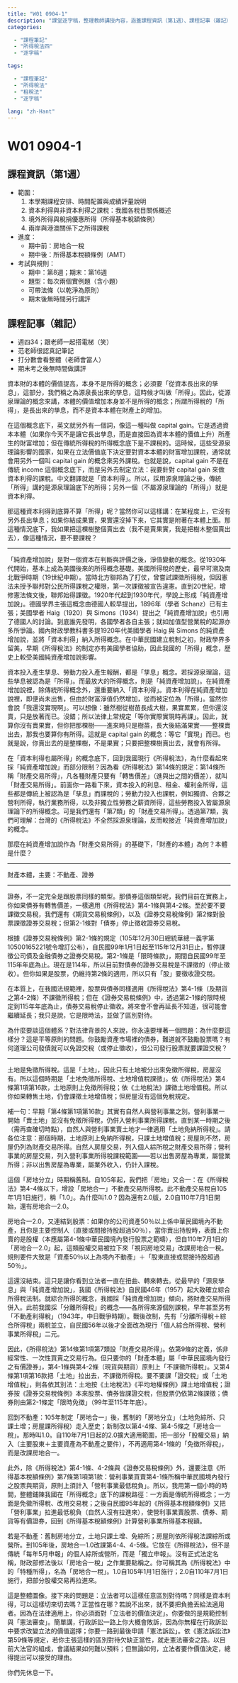 ```yaml
---
title: "W01 0904-1"
description: "課堂逐字稿，整理教師講授內容，涵蓋課程資訊（第1週）、課程記事（雜記）等重點。"
categories:

  - "課程筆記"
  - "所得稅法四"
  - "逐字稿"

tags:

  - "課程筆記"
  - "所得稅法"
  - "租稅法"
  - "逐字稿"

lang: "zh-Hant"
---
```


# W01 0904-1

## 課程資訊（第1週）

- 範圍：
  1. 本學期課程安排、時間配置與成績評量說明
  2. 資本利得與非資本利得之課稅：我國各稅目關係概述
  3. 境外所得與稅捐優惠所得（所得基本稅額條例）
  4. 兩岸與港澳關係下之所得課稅
- 進度：
  - 期中前：房地合一稅
  - 期中後：所得基本稅額條例（AMT）
- 考試與規則：
  - 期中：第8週；期末：第16週
  - 題型：每次兩個實例題（含小題）
  - 可帶法條（以乾淨為原則）
  - 期末後無時間另行講評


## 課程記事（雜記）

- 週四34；跟老師一起搭電梯（笑）
- 范老師很認真記筆記
- 打分數會看整體（老師會當人）
- 期末考之後無時間做講評





<!-- 

資本財的本體的,財的價值的提高,它本身不是所得的概念,必須要是從資本漲出來的知識,這個部分,這個我們把它稱之為叫做源泉漲出來的這些知識,這個時候它才叫做所得。 那也因此,從這個源泉理論概念來講,本體的價值增加,它本身並不是所得的概念,因此所謂所得稅的所得,是漲出來的知識,而不是講資本本體的財產上的增加。 因此,在這個概念底下,在英文的字眼裡面,它就另外有一個,像這一種叫做capital gain,它是透過資本本體,如果你今天不是讓它漲出知識,而是直接,因為資本本體它可能財富也會一樣增加,但在傳統所得稅的所得概念底下是不課稅的。 這個時候,這一些受源泉理論影響的國家,他們如果在立法價值底下決定說,要對這一種資本本體的財富的增加,要去做課稅的,他們通常就會用另外一個叫capital gain的這個概念來另外課稅,也就是說,capital gain不是在傳統income這個概念底下,而是另外去制定立法。 制定立法的方式是說,我要針對capital gain來做資本利得的課稅,因為這個capital gain我們從中文的翻譯裡面就是所謂的資本利得,所以我們透過這一個對所得概念採用源泉理論以後,那這個時候它在傳統如何,一是講源泉理論底下的所得,那另外一個就是,它不是源泉理論底下的所得,它是一種資本利得。 那這種資本利得呢,它到底算不算所得呢?當然你可以這樣子講,在某程度上面,它沒有另外長出之形,如果你結束股市,它還沒掉下來,它其實是附著在本體上面,那這種情況底下,我如果把這個數目整個賣出去,我不是賣果實喔,我是樹木整個賣出去,像這種情況,要不要課稅?




純資產增加說上的對一個資本的判斷跟評價以後的這個概念叫存資 純資產增加說 從1930年代開始,基本上變成是美國後來 因為美國其實,美國利所得稅的歷史 它最早是到,最早可以溯及到他們美國南北戰爭的時候 在19世紀中期,因為那時候南北要打仗 那北方的聯邦共和國為了要跟南方去新成立的共和國去打仗 所以他當時候曾經有嘗試,就是要課所得稅 可是因為當時候並沒有在憲法條文裡面給聯邦這一種課徵所得稅的權限 也因此第一次他們要徵所得稅的 美國的那個歷史上徵所得稅是被宣告違憲的 因為聯邦無權去對公民的所得去做這樣一個課稅 是一直到了20世紀,剛剛我們提到的 就是說在後來他們增加了憲法徵修條文的規定之後 到了20世紀的初期,1930年代開始 在學說上面,從最早的1920年代開始 不過根據德國人,我自己去德國留學 德國人的想法是說,這個純資產政要都其實是我們德國人發明的 那這個1896年,他們有一個叫Shunt 他是一個Shunt的財政學者 他說這個是1896年是我們德國人先發明的 其實是,我是沒有證據說你們的海格跟海格是抄我們的 因為1920年海格提出來這個純資產政要說 到了1934年的時候,那個Simmons Simmons,美國的財政學者,也提出了純資產政要說 那那個,我去看德國文獻,那個Tinker他就講說 那個在那個Simmons的文獻裡面 他就有提到德國人在講純資產政要說 那既然是這樣,那顯現的可見的1930年代的Simmons提出來的這個純資產政要說 應該是有參考登過的 這個說的,這個純資產政要說的概念 應該是我們德國人的發明才對 比如說我們去看那個加值行業稅 也是常常有這樣的例子 因為每次碰到黃雲胖,他就說 加值行業稅是我們法國人1986年先出來的 根據德國人的教法1985年德國人就已經提出加值行業稅的概念 好啦好啦,你們自己去吵啦 我們就不講這個事情 你去看我們國內財政學的教科書 都會講1920年代 那個什麼美國的財政法學者 Simmons跟那個什麼 跟泰德 這兩位提出來所謂純資產增加縮的理論 他將資本利得 也包括在所謂的純資產增加縮 就以純資產增加縮為理論的前提 因此他把資本的增加利得的情況 也把它涵蓋在所謂所得的概念 中華民國開始建制開始,基本上財政學界基本上都是留美的,沒有人留德或留英的,大概很少,大部分都留美的,而且早期國民政府的所得稅條例的這個下官制定,都有美國財政學者的協助,所以我大概也只能跟各位講,就是說其實我們自己本身的所得概念,比較應該是受,如果從歷史上來看,應該是比較受到美國的純資產增加所有的影響。


資本投入產生孳息,勞動力投入產生孳息 就會也是一個所謂的孳息概念 所以我們如果源泉理論所講的孳息 這個被認為是所得的話 但最放大的所得概念則是純資產增加縮 純資產增加縮裡面 它純資產增加縮裡面 它包含了傳統上我們講所得的概念以外 還有很重要的就是資本利得 資本利得ChatGPT這個概念 在純資產增加縮裡面 儘管它沒賣出去 但是由於它的財富淨值仍然增加 從而它也是被這定位 是屬於所得 當然你會講說 可是我還沒實現啊 你可以想像一件 我雖然樹長大了 從樹苗長大成一個大樹了 上面結滿了果實 果實還沒掉下來 但我還沒賣啊 我還沒賣只是放著而已啊 沒錯 你還沒賣只是放著而已 所以我們有一些在法律規定上就是 我們先不等你賣 我們等你實際上實現的時候 我們就要算 所以就算你沒有賣果實 但是你把那棵樹 因為你進來的時候 它只是樹苗 你長大以後 它結成樹 一個大樹 然後上面結了果實累累的果實 你就把整個樹賣出去的話 那我也要算你有所得 這個就是capital gain的概念 等它實現而已 也就是說你賣出去 我不是賣給你,我是整棵樹賣出去 你只要把那整棵樹賣出去 那這個時候你也一樣有所得 在資本利得也被認為是所得的概念底下 我們現在的所得稅法 我們就來跟各位談一下 我們的所得稅法為什麼是採純資產增加縮 而去部分限制呢 是因為你看我們的所得稅法第14條的規定裡面 在第14條 什麼叫財產交易服?任何東西,財產,你只要有轉售價差,進跟出,有轉售價差,這個就叫財產交易所得。 有資本,所以你前面看幾個,你一路看下來 你有資本投入的利息、租金、權利金所得 這個都是傳統上被認為是知識的 他要課稅,對嗎? 還有我勞動力投入也要課稅 比如說你獨資三號合夥事業 你勞動力投入,你有盈利所得 你的執行業務所得 你的非獨立性勞務的投入 你有第三類的薪資所得 這種勞務的投入也是屬於Attract 執行的概念是傳統所得稅 源泉理論底下的所得概念 可是我們就是有第七類的財產交易所得 也就是說通過第七類的財產交易所得 我們大致上可以理解一件事情 台灣的所得稅法其實不全然是採取源泉理論 它反而是比較接近純資產增加收的概念 那麼在純資產增加收 作為財產交易所得 財產的本體為何? 財產的本體是什麼? 本體



---


不一定完全是跟股票是同樣的類型,它其實是另外一種類型 那債券的這個類型呢,我們目前在實務上面 你如果債券有轉售價差,一樣是用4-1跟4-2至於要不要課徵期交稅,我們有另外一個期貨交易稅條例 第2條的規定,我們有對股票和期貨交易 但我們2-1條的規定,則對債券停止徵收期貨交易稅 根據我們2-1條的規定,停止徵收的期限是 根據證券交易稅條例2-1條的規定 那財政部因此,這個是從105年12月30號 總統華總一致第10500165221號令 增訂公布證券交易稅條例2-1的條文 根據證券交易稅條例2-1條的規定 我們從民國99年1月1號起至115年12月31號日為止7年內暫時停止課徵公司債及金融債券證券交易稅 所以2-1條的規定,它是一個限時條款 它有適用期間規定的限制 從民國99年到115年年底為止 我們現在是114年 所以我們現在對債券的證券交易所是不課稅的 它是停止徵收的 但你如果是股票的 那還是維持第2條規定的適用 所以只有股要徵收證交稅 在它本質上 在我們的法規範裡面 它同樣適用4-1條的規定 但它一樣在證券交易稅裡面 透過2-1條的規定 限時的115年為止 年底為止 我們是停止徵收證交稅 這個是我們對資本市場 資產市場裡面的財產本體 只要你是一個在中華民國境內發行之油價證券 根據表彰股權跟債權 我們的資本利得原則上全面免 但有沒有課證交稅 則看它是股權還是債權 股權的話原則上還是繼續課證交稅 但債權的話則有限時適用 到明年年底為止 將來會不會再延長不知道 很可能會再繼續延長 很可能 我只是跟各位講 它是限時法的規定 然後做了一個區別對待 我為什麼要談這種體系 其實對法律背景的人來講 你永遠都要埋著一個問題在這裡面 為什麼要去 因為這是平等原則的問題 你鼓勵資本市場 資產市場裡面的債券 難道就不鼓勵股票嗎 有什麼道理公司發債 就可以免證交稅 或是交易債券就可以免資料 但是公司發行股票 就可以免證交稅


土地是免徵所得稅 這個是土地 因此只有土地被分出來 免徵所得稅 房屋沒有 所以這個時期 它是土地免徵所得稅 土地徵值稅 我們在這個時期稱之為叫房地分地 土地 依照我們所得稅法第4條第1項第16款的規定 原則上它免徵所得稅 依照我們的土地稅法的規定 它有課徵土地徵值稅 所以你如果轉售 你還是會課土地徵值稅 但房屋得免 沒有這個免稅的規定 你如果放在講那個第4條第1項第16款 我跟各位講就是說 早期只有自然人的土地轉售 才免徵所得稅 營利事業 如果賣土地是沒有免徵所得稅的 我是講到這裡 我才突然想到一些事情 早期我們那個第4條第1項第16款 它其實還有自然人跟營利事業的差別 營利事業一開始賣土地是沒有免徵所得稅 它還是要併入營利事業所得 裡面去做營利事業所得稅和課稅 直到某一個時期以後 因為這個部分我要再查一下那個 那個立法的那個時間點 從那個時間以後 自然人跟營利事業賣土地 才一律都適用土地免納所得稅的這個權務規定 所以請各位 這個時期土地原則上免納所得稅 根據法律的規定 基本上它當時候只有課稅土地徵止稅 房屋則不然 房屋還是列為裁交所得 所以自然人的房屋交易 會有一個裁交稅列入個人作為所得稅 如果你是營利事業 那你的房屋 你一樣還是要列入營利事業所得裡面 只是你如果是以房屋出售作為專業的 可能是你的營業所得 如果你不是以房屋出售作為專業的話 你可能是非營業外活動 但還是營利事業所得稅課稅的範圍 所以這個時期是房地分立時期 我們稱之為叫舊制 因為從105年開始 我們把房地又合一了 在我們的所得稅法4-4以下 我們又增加了一個房地合一稅的 這一種不動產交易所得稅 這一種不動產交易所得稅 從105年開始適用 這個叫新制1.0 105年1月1號開始 為什麼講1.0因為我們還有2.0版2.0版就是從110年7月16號開始 房地合一制從105年開始1.0版然後到了110年7月 我剛剛講7月1號還是7月6號【注意：7月1號】


又連結到股票 如果你的公司資產50%以上 是屬於中華民國境內之不動產 你的主要資產是不動產 而且你是主要的控制人 也就是超過50%以上的控制人 也就是你是股東 你轉賣你的股權50% 50% 也就是公司資產50% 而你是這個公司的直接間接控制 超過50%以上的投資人或是股份人 當你賣出你的股權的時候 本來你其實是賣股權 應該是股票4-1條 中華民國境內發行的股票 可是這個時候這個股票 只要你是主要股東 也就是你直接間接控制50%以上 然後你這個公司的主要資產 又是超過50%以上 是中華民國境內之不動產的話 那麼這個時候110年的7月1號的2.0版 把股票這個部分拉下來 來改科房地產 這樣還沒有結束 因為這只是整個 讓你知道我們的立法者 一直在扭曲轉來轉去 從最早的所得之息理論 跟純資產增加說 我們所得稅法的制定 從民國1956年 就是民國46年開始 其實基本上已經大致上確立了 中俄所得稅的法制 可是在中俄所得稅 就這個中俄所得的概念 基本上它是採用純資產增加說 也就是因此它把財家所得 把它併進來 因為在此之前 中華民國的所得稅法 基本上是採用分離所得稅的概念 也就是採用剛剛我們講的那個 就是它是一個一個所得來源 然後就個別個別課稅 所以以前我們有不動產的利得稅 這個是另外獨立開來 這個在1943年 那個是還在中日戰爭時期的時候的所得稅 那我們到戰後的時候 戰後以後 因為我們所得稅法 做了一次大的改制 先從分離所得稅併了中俄所得稅 所以是兩稅併立 我們有一段時期 從19就是民國46到56年之間的時候 我們有一段時期是 有分離所得稅 然後有中俄所得稅 是一直到56年以後 我們才整個全面改革 現在這個名稱的叫做 個人中俄所得稅 營利事業所得稅 這個名稱也因此 我們的所得稅法第14條第1項第7類裡面 有一個裁交所得的規定 這個裁交所得 根據所得法稅法第9條的規定 就是非經常性的 一次性的買賣的交易行為 但只要你的財產本體 是屬於中華民國境內 發行自由價證券的資產的話4-1條跟4-2條 分成是現貨或期貨 原則上我們不課徵所得稅 第4條的第1項第16環 把土地又拉出去 一樣不課徵所得稅 要不要另外課徵證交稅 跟土地增值稅 當然各自依照各別的法律規定 所以在土地這個地方 我們根據土地稅法 平均地權條例的規定 我們都有課土地增值稅 根據證券交易稅條例 我們的法律規定是 本財是股票跟債券 表彰股權跟表彰債權的優價證券 都是要課證交稅的 但是第2條的股票證交稅繼續課2-1條制定了一個現實適用的法律 從99年到115年年底為止7年間債券的優價證券免課證交稅 回到了不動產 我們在105年的時候 著手制定了所謂的房地合一稅 舊制的是房地分立土地免徵所得稅 只課徵土徵稅 房屋則一樣要課徵營利事業所得 或是個人周末所得 因為它本來就是一種財產交易所得的概念 來到了105年以後 全部從所得稅拉出去 它改課4-4條跟4-5條的房地合一稅 那時候叫1.0版 從110年7月1號開始 我們改課所謂的2.0版 擴大房地合一稅適用的範圍 把一部分的股權交易 什麼樣的股權交易把它納進來了 當你是主要股東 而且你公司資產主要是以不動產為構成的50-50%的規則1-1的規則 這個時候你不是適用4-1條的免徵所得稅 免徵所得稅 而是適用2.0版的房地合一稅 在這個股票的4-1條 跟4-1條的這個證券交易稅以外 我們另外又再所得基本稅額條例 第7條第1項第1款的規定 營利事業買賣4-1條中華民國境內發行之股票 跟期貨原則上 所得基本稅額條例的最低稅額 所以我們用第一個小時的時間 跟各位整體鋪陳 我國所得稅 所得概念底下的所得課稅 分別涉及到 傳統所得稅裡面的傳統所得的概念 分別涉及到 免徵所得稅改用證交稅來科 之後又從民國95年 開始的所得基本稅額條例 又再把營利事業拉進來 自然人沒拉進來 只有營利事業 賣股票 賣債券 有價證券 又回到 又回到所得基本稅額條例 改科營利事業所得基本稅額 包括期貨4-2一樣4-2一樣 因為4-1 4-2都是所得基本稅額條例第7條第1項第1款適用的道理 如果你是不動產的話 我們的舊制 土地跟房屋分立 土地只科土徵稅 免科徵所得稅 房屋則科所得稅 看你是自然人 是適用中二所得稅 還是適用營利事業所得稅 到了105年以後1.0版出現 房地合一 改科4-4跟4-5條的 它放在所得稅 但其實它不是傳統的所得稅 不是個人中二所得稅 也不是營利事業所得稅 因為它不是每年五月份申報的 中二所得稅跟營利事業所得稅 而是獨立申報的 沒有一個正式名稱 我們財政部在修法之後 才來增加一個 房地合一稅的作業準則 作業要點 這個時候才出現房地合一稅 你如果去講它正式名稱 它倒也沒有在所得稅法本身裡面去出現 所以你可以講 它是一種所得稅法裡面的特種所得 它叫房地合一稅 房地合一稅1.0版105年1月1號開始適用2.0版110年7月1號以後開始適用 把一部分的股權交易再把它拉進來 這是整個我們一個 不能講外野 立法者 至少讓各位 你一定會現話 我們是這樣合成 當然你背後就要繼續去問 立法者這麼大嗎 可以這樣任意的去區別對待嗎 可以任意的 這樣同樣都是資本利益 如果你認為它是 可以這樣切來切去嗎 正當性在哪 你說不出來的話 那我也只能跟各位講 好 不能再把適用者承擔 因為法律適用 你必須要尋找立法者的價值決定 你是要做規範 憲法審查 簡單來講你把行政訴訟 你一定一路輸到 因為你無權在行政訴訟裡面 請求立法者變成這樣的一個立法價值決定 你一定要一路輸到最後面去申請 憲法訴訟 憲法訴訟法59條如果你認為他是可以這樣來去嗎 ？正當性在哪你說不出來的話 ，那我也隻能跟不會講好不能在法適用這個。因為法律適用你必須要成立法者的價值決定 ，你是要做規範憲法生產簡單來講立法行政訴訟一定一度負責 ，因為到最後麵去申請法以目前大法官的組成開會的可能性大概多講也就行一行他早早睡覺比較有名哈比較保一點的這樣就算我們15位大法官聯合都開滿沒有過不太知道立馬者為什麼做這為什麼同意匕首的可以這樣利有區來進去我沒有說你不可以做架子決定但並八者要做這個價值決定的事。你總要一個真要有一個人就這樣子 ，你們先休息一下 -->



資本財的本體的價值提高，本身不是所得的概念；必須要「從資本長出來的孳息」，這部分，我們稱之為源泉長出來的孳息，這時候才叫做「所得」。因此，從源泉理論的概念來講，本體的價值增加本身並不是所得的概念；所謂所得稅的「所得」，是長出來的孳息，而不是資本本體在財產上的增加。

在這個概念底下，英文就另外有一個詞，像這一種叫做 capital gain。它是透過資本本體（如果你今天不是讓它長出孳息，而是直接因為資本本體的價值上升）所產生的財富增加；但在傳統所得稅的所得概念底下是不課稅的。這時候，這些受源泉理論影響的國家，如果在立法價值底下決定要對資本本體的財富增加課稅，通常就會用另外一個叫 capital gain 的概念來另外課稅。也就是說，capital gain 不是在傳統 income 這個概念底下，而是另外去制定立法：我要針對 capital gain 來做資本利得的課稅。中文翻譯就是「資本利得」。所以，採用源泉理論之後，傳統「所得」講的是源泉理論底下的所得；另外一個（不屬源泉理論的「所得」）就是資本利得。

那這種資本利得到底算不算「所得」呢？當然你可以這樣講：在某程度上，它沒有另外長出孳息；如果你結成果實，果實還沒掉下來，它其實是附著在本體上面。那這種情況底下，我如果把這棵樹整個賣出去（我不是賣果實，我是把樹木整個賣出去），像這種情況，要不要課稅？

---

「純資產增加說」是對一個資本在判斷與評價之後，淨值變動的概念。從1930年代開始，基本上成為美國後來的所得概念基礎。美國所得稅的歷史，最早可溯及南北戰爭時期（19世紀中期）。當時北方聯邦為了打仗，曾嘗試課徵所得稅，但因憲法未授予聯邦對公民所得課稅之權限，第一次課徵被宣告違憲。直到20世紀，增修憲法條文後，聯邦始得課徵。1920年代起到1930年代，學說上形成「純資產增加說」。德國學界主張這概念由德國人較早提出，1896年（學者 Schanz）已有主張；美國學者 Haig（1920）與 Simons（1934）提出之「純資產增加說」也引用了德國人的討論。到底誰先發明，各國學者各自主張；就如加值型營業稅的起源亦多所爭論。國內財政學教科書多提1920年代美國學者 Haig 與 Simons 的純資產增加說，並將「資本利得」納入所得概念。在中華民國建立稅制之初，財政學界多留美，早期《所得稅法》的制定亦有美國學者協助，因此我國的「所得」概念，歷史上較受美國純資產增加說影響。

資本投入產生孳息、勞動力投入產生報酬，都是「孳息」概念。若採源泉理論，這些孳息被認為是「所得」。而最放大的所得概念，則是「純資產增加說」。在純資產增加說裡，除傳統所得概念外，還重要納入「資本利得」。資本利得在純資產增加說裡，即便尚未出售，但由於財富淨值仍然增加，從而被定位為「所得」。當然你會說「我還沒實現啊」。可以想像：雖然樹從樹苗長成大樹，果實累累，但你還沒賣，只是放著而已。沒錯；所以法律上常規定「等你實際實現時再課」。因此，就算你沒有賣果實，但你把那棵樹——進來時只是樹苗，長大後結滿果實——整棵賣出去，那我也要算你有所得。這就是 capital gain 的概念：等它「實現」而已。也就是說，你賣出去的是整棵樹，不是果實；只要把整棵樹賣出去，就會有所得。

在「資本利得也屬所得」的概念底下，回到我國現行《所得稅法》，為什麼看起來採「純資產增加說」而部分限制？因為看《所得稅法》第14條的規定：第14條所稱「財產交易所得」，凡各種財產只要有「轉售價差」（進與出之間的價差），就叫「財產交易所得」。前面你一路看下來，資本投入的利息、租金、權利金所得，這些都是傳統上被認為是「孳息」而課稅的；勞動力投入也課稅，例如獨資、合夥之營利所得，執行業務所得，以及非獨立性勞務之薪資所得，這些勞務投入皆屬源泉理論下的所得概念。可是我們還有「第7類」的「財產交易所得」。透過第7類，我們可理解：台灣的《所得稅法》不全然採源泉理論，反而較接近「純資產增加說」的概念。

那麼在純資產增加說作為「財產交易所得」的基礎下，「財產的本體」為何？本體是什麼？


---

財產本體，主要：不動產、證券

---


證券，不一定完全是跟股票同樣的類型。那債券這個類型呢，我們目前在實務上，你如果債券有轉售價差，一樣適用《所得稅法》第4-1條與第4-2條。至於要不要課徵交易稅，我們還有《期貨交易稅條例》，以及《證券交易稅條例》第2條對股票課徵證券交易稅；但第2-1條對「債券」停止徵收證券交易稅。

根據《證券交易稅條例》第2-1條的規定（105年12月30日總統華總一義字第10500165221號令增訂公布），自民國99年1月1日起至115年12月31日止，暫停課徵公司債及金融債券之證券交易稅。第2-1條是「限時條款」，期間自民國99年至115年年底為止。現在是114年，所以目前對債券的證券交易稅是不課徵的（停止徵收）。但你如果是股票，仍維持第2條的適用，所以只有「股」要徵收證交稅。

在本質上，在我國法規範裡，股票與債券同樣適用《所得稅法》第4-1條（及期貨之第4-2條）不課徵所得稅；但在《證券交易稅條例》中，透過第2-1條的限時規定到115年年底為止，債券交易稅停止徵收。將來會不會再延長不知道，很可能會繼續延長；我只是說，它是限時法，並做了區別對待。

為什麼要談這個體系？對法律背景的人來說，你永遠要埋著一個問題：為什麼要這樣分？這是平等原則的問題。你鼓勵資產市場裡的債券，難道就不鼓勵股票嗎？有何道理公司發債就可以免證交稅（或停止徵收），但公司發行股票就要課證交稅？

---

土地是免徵所得稅。這是「土地」，因此只有土地被分出來免徵所得稅，房屋沒有。所以這個時期是「土地免徵所得稅、土地增值稅課徵」。依《所得稅法》第4條第1項第16款，土地原則上免徵所得稅；依《土地稅法》課徵土地增值稅。所以你如果轉售土地，仍會課徵土地增值稅；但房屋沒有這個免稅規定。

補一句：早期「第4條第1項第16款」其實有自然人與營利事業之別。營利事業一開始「賣土地」並沒有免徵所得稅，仍併入營利事業所得課稅。直到某一時期之後（需再查確切時點），自然人與營利事業賣土地才一律適用「土地免納所得稅」。請各位注意：那個時期，土地原則上免納所得稅，只課土地增值稅；房屋則不然，房屋仍列為財產交易所得。自然人房屋交易，列入個人綜所稅之財產交易所得；營利事業的房屋交易，列入營利事業所得稅課稅範圍——若以出售房屋為專業，屬營業所得；非以出售房屋為專業，屬業外收入，仍計入課稅。

這個「房地分立」時期稱舊制。自105年起，我們把「房地」又合一：在《所得稅法》第4-4條以下，增設「房地合一」不動產交易所得稅。此不動產交易稅自105年1月1日施行，稱「1.0」。為什麼叫1.0？因為還有2.0版，2.0自110年7月1日開始，還有房地合一2.0。


房地合一2.0，又連結到股票：如果你的公司資產50％以上係中華民國境內不動產，且你是主要控制人（直接或間接持股超過50％），當你賣出持股時，表面上你賣的是股權（本應屬第4-1條中華民國境內發行股票之範疇），但自110年7月1日的「房地合一2.0」起，這類股權交易被拉下來「視同房地交易」改課房地合一稅。規則要件大致是「資產50％以上為境內不動產」＋「股東直接或間接持股超過50％」。

這還沒結束。這只是讓你看到立法者一直在扭曲、轉來轉去。從最早的「源泉孳息」與「純資產增加說」，我國《所得稅法》自民國46年（1957）起大致確立綜合所得稅法制。就綜合所得的概念，我國採「純資產增加說」傾向，將財產交易所得併入。此前我國採「分離所得稅」的概念——各所得來源個別課稅，早年甚至另有「不動產利得稅」（1943年，中日戰爭時期）。戰後改制，先有「分離所得稅＋綜合所得稅」兩稅並立，自民國56年以後才全面改為現行「個人綜合所得稅、營利事業所得稅」二元。

因此，《所得稅法》第14條第1項第7類設「財產交易所得」。依第9條的定義，係非經常性、一次性買賣之交易行為。但只要你的「財產本體」屬「中華民國境內發行之有價證券」，第4-1條與第4-2條（現貨與期貨）原則上「不課徵所得稅」。又第4條第1項第16款把「土地」拉出去，不課徵所得稅。要不要課「證交稅」或「土地增值稅」，則各依其別法：土地按《土地稅法》《平均地權條例》課土地增值稅；證券按《證券交易稅條例》本來股票、債券皆課證交稅，但股票仍依第2條課徵；債券則由第2-1條定「限時免徵」（99年至115年年底）。

回到不動產：105年制定「房地合一」後，舊制的「房地分立」（土地免綜所、只課土增；房屋課所得稅）走入歷史；新制改以第4-4條、第4-5條之「房地合一稅」。那時叫1.0。自110年7月1日起的2.0擴大適用範圍，把一部分「股權交易」納入（主要股東＋主要資產為不動產之要件），不再適用第4-1條的「免徵所得稅」，而是改課房地合一。

此外，除《所得稅法》第4-1條、4-2條與《證券交易稅條例》外，還要注意《所得基本稅額條例》第7條第1項第1款：營利事業買賣第4-1條所稱中華民國境內發行之股票與期貨，原則上須計入「營利事業最低稅負」。所以，我用第一個小時的時間，整體鋪陳我國在「所得概念」底下的課稅路徑：一方面是傳統所得概念；一方面是免徵所得稅、改用交易稅；之後自民國95年起的《所得基本稅額條例》又把「營利事業」拉進最低稅負（自然人沒有拉進來），使營利事業賣股票、債券、期貨等有價證券，回到《所得基本稅額條例》計算營利事業所得基本稅額。

若是不動產：舊制房地分立，土地只課土增、免綜所；房屋則依所得稅法課綜所或營所。到105年後，房地合一1.0改課第4-4、4-5條。它放在《所得稅法》，但不是傳統「每年5月申報」的個人綜所或營所，而是「獨立申報」。沒有正式法定名稱，財政部修法後以「房地合一稅」之作業要點稱之。你可稱其為《所得稅法》中的「特種所得」，名為「房地合一稅」。1.0自105年1月1日施行；2.0自110年7月1日施行，把部分股權交易再拉進來。

這是整體圖像。接下來的問題是：立法者可以這樣任意區別對待嗎？同樣是資本利得，可以這樣切來切去嗎？正當性在哪？若說不出來，就不要把負擔丟給法適用者。因為在法律適用上，你必須面對「立法者的價值決定」。你要做的是規範控制與「憲法審查」。簡單講，行政訴訟一路上你大概會敗訴，因為你無權在行政訴訟中要求改變立法的價值選擇；你要一路到最後申請「憲法訴訟」。依《憲法訴訟法》第59條等規定，若你主張這樣的區別對待欠缺正當性，就走憲法審查之路。以目前大法官的組成，會議結果如何難以預料；但無論如何，立法者要作價值決定，總得提出可以接受的理由。

你們先休息一下。